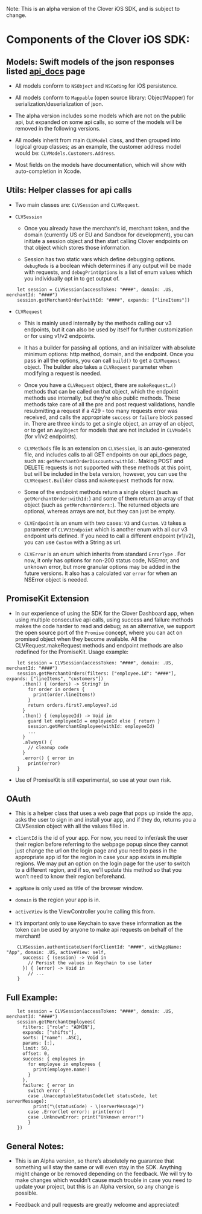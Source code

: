 
Note: This is an alpha version of the Clover iOS SDK, and is subject to change.

# Components of the Clover iOS SDK:

## Models: Swift models of the json responses listed [api_docs](https://www.clover.com/api_docs) page

- All models conform to `NSObject` and `NSCoding` for iOS persistence.

- All models conform to `Mappable`  (open source library: ObjectMapper) for serialization/deserialization of json.

- The alpha version includes some models which are not on the public api, but expanded on some api calls, so some of the models will be removed in the following versions.

- All models inherit from main `CLVModel`  class, and then grouped into logical group classes; as an example, the customer address model would be: `CLVModels.Customers.Address`.

- Most fields on the models have documentation, which will show with auto-completion in Xcode.

## Utils: Helper classes for api calls

- Two main classes are: `CLVSession` and `CLVRequest`.

- `CLVSession`

  - Once you already have the merchant’s id, merchant token, and the domain (currently US or EU and Sandbox for development), you can initiate a session object and then start calling Clover endpoints on that object which stores those information.

  - Session has two static vars which define debugging options. `debugMode` is a boolean which determines if any output will be made with requests, and `debugPrintOptions` is a list of enum values which you individually opt in to get output of.

```
    let session = CLVSession(accessToken: "####", domain: .US, merchantId: "####")
    session.getMerchantOrder(withId: "####", expands: ["lineItems"])
```

- `CLVRequest`

  - This is mainly used internally by the methods calling our v3 endpoints, but it can also be used by itself for further customization or for using v1/v2 endpoints.

  - It has a builder for passing all options, and an initializer with absolute minimum options: http method, domain, and the endpoint. Once you pass in all the options, you   can call `build()` to get a `CLVRequest` object. The builder also takes a `CLVRequest` parameter when modifying a request is needed.

  - Once you have a `CLVRequest` object, there are `makeRequest…()` methods that can be called on that object, which the endpoint methods use internally, but they’re also public methods. These methods take care of all the pre and post request validations, handle resubmitting a request if a 429 - too many requests error was received, and calls the appropriate `success` or `failure` block passed in. There are three kinds to get a single object, an array of an object, or to get an `AnyObject` for models that are not included in `CLVModels` (for v1/v2 endpoints).

  - `CLVMethods` file is an extension on `CLVSession`, is an auto-generated file, and includes calls to all GET endpoints on our api_docs page, such as: `getMerchantOrderDiscounts:withId:`. Making POST and DELETE requests is not supported with these methods at this point, but will be included in the beta version, however, you can use the `CLVRequest.Builder` class and `makeRequest` methods for now.

  - Some of the endpoint methods return a single object (such as `getMerchantOrder:withId:`) and some of them return an array of that object (such as `getMerchantOrders:`). The returned objects are optional, whereas arrays are not, but they can just be empty.

  - `CLVEndpoint` is an enum with two cases: `V3` and `Custom`. `V3` takes a parameter of `CLVV3Endpoint` which is another enum with all our v3 endpoint urls defined. If you need to call a different endpoint (v1/v2), you can use `Custom` with a String as url.

  - `CLVError` is an enum which inherits from standard `ErrorType` . For now, it only has options for non-200 status code, NSError, and unknown error, but more granular options may be added in the future versions. It also has a calculated var `error` for when an NSError object is needed.

## PromiseKit Extension

- In our experience of using the SDK for the Clover Dashboard app, when using multiple consecutive api calls, using success and failure methods makes the code harder to read and debug; as an alternative, we support the open source port of the `Promise` concept, where you can act on promised object when they become available. All the CLVRequest.makeRequest methods and endpoint methods are also redefined for the PromiseKit. Usage example:

```
    let session = CLVSession(accessToken: "####", domain: .US, merchantId: "####")
    session.getMerchantOrders(filters: ["employee.id": "####"], expands: ["lineItems", "customers"])
      .then() { (orders) -> String? in
        for order in orders {
          print(order.lineItems!)
        }
        return orders.first?.employee?.id
      }
      .then() { (employeeId) -> Void in
        guard let employeeId = employeeId else { return }
        session.getMerchantEmployee(withId: employeeId)
        ...
      }
      .always() {
        // cleanup code
      }
      .error() { error in
        print(error)
    }
```

- Use of PromiseKit is still experimental, so use at your own risk.

## OAuth

- This is a helper class that uses a web page that pops up inside the app, asks the user to sign in and install your app, and if they do, returns you a CLVSession object with all the values filled in.

- `clientId` is the id of your app. For now, you need to infer/ask the user their region before referring to the webpage popup since they cannot just change the url on the login page and you need to pass in the appropriate app id for the region in case your app exists in multiple regions. We may put an option on the login page for the user to switch to a different region, and if so, we’ll update this method so that you won’t need to know their region beforehand.

- `appName` is only used as title of the browser window.

- `domain` is the region your app is in.

- `activeView` is the ViewController you’re calling this from.

- It’s important only to use Keychain to save these information as the token can be used by anyone to make api requests on behalf of the merchant!

```
    CLVSession.authenticateUser(forClientId: "####", withAppName: "App", domain: .US, activeView: self,
      success: { (session) -> Void in
        // Persist the values in Keychain to use later
      }) { (error) -> Void in
        // ...
    }
```

## Full Example:

```
    let session = CLVSession(accessToken: "####", domain: .US, merchantId: "####")
    session.getMerchantEmployees(
      filters: ["role": "ADMIN"],
      expands: ["shifts"],
      sorts: ["name": .ASC],
      params: [:],
      limit: 50,
      offset: 0,
      success: { employees in
        for employee in employees {
          print(employee.name!)
        }
      },
      failure: { error in
        switch error {
        case .UnacceptableStatusCode(let statusCode, let serverMessage):
          print("\(statusCode) - \(serverMessage)")
        case .Error(let error): print(error)
        case .UnknownError: print("Unknown error!")
        }
    })
```

## General Notes:

- This is an Alpha version, so there’s absolutely no guarantee that something will stay the same or will even stay in the SDK. Anything might change or be removed depending on the feedback. We will try to make changes which wouldn’t cause much trouble in case you need to update your project, but this is an Alpha version, so any change is possible.

- Feedback and pull requests are greatly welcome and appreciated!
